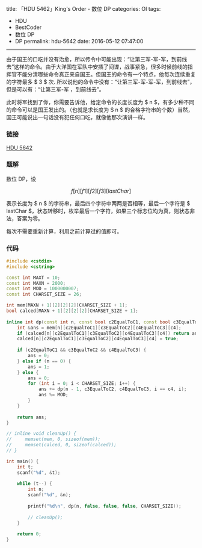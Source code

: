 title: 「HDU 5462」King's Order - 数位 DP
categories: OI
tags: 
  - HDU
  - BestCoder
  - 数位 DP
  - DP
permalink: hdu-5642
date: 2016-05-12 07:47:00
---

由于国王的口吃并没有治愈，所以传令中可能出现：“让第三军-军-军，到前线去”这样的命令。由于大洋国在军队中安插了间谍，战事紧急，很多时候前线的指挥官不能分清哪些命令真正来自国王。但国王的命令有一个特点，他每次连续重复的字符最多 $ 3 $ 次. 所以说他的命令中没有：“让第三军-军-军-军，到前线去”，但是可以有：“让第三军-军 ，到前线去”。

此时将军找到了你，你需要告诉他，给定命令的长度长度为 $ n $，有多少种不同的命令可以是国王发出的。（也就是求长度为 $ n $ 的合格字符串的个数）当然，国王可能说出一句话没有犯任何口吃，就像他那次演讲一样。

<!-- more -->

### 链接
[HDU 5642](http://acm.hdu.edu.cn/showproblem.php?pid=5642)

### 题解
数位 DP，设

$$ f[n][f1][f2][f3][lastChar] $$

表示长度为 $ n $ 的字符串，最后四个字符中两两是否相等，最后一个字符是 $ lastChar $，状态转移时，枚举最后一个字符，如果三个标志位均为真，则状态非法，答案为零。

每次不需要重新计算，利用之前计算过的值即可。

### 代码
```c++
#include <cstdio>
#include <cstring>

const int MAXT = 10;
const int MAXN = 2000;
const int MOD = 1000000007;
const int CHARSET_SIZE = 26;

int mem[MAXN + 1][2][2][2][CHARSET_SIZE + 1];
bool calced[MAXN + 1][2][2][2][CHARSET_SIZE + 1];
    
inline int dp(const int n, const bool c2EqualToC1, const bool c3EqualToC2, const bool c4EqualToC3, const int c4) {
    int &ans = mem[n][c2EqualToC1][c3EqualToC2][c4EqualToC3][c4];
    if (calced[n][c2EqualToC1][c3EqualToC2][c4EqualToC3][c4]) return ans;
    calced[n][c2EqualToC1][c3EqualToC2][c4EqualToC3][c4] = true;
    
    if (c2EqualToC1 && c3EqualToC2 && c4EqualToC3) {
        ans = 0;
    } else if (n == 0) {
        ans = 1;
    } else {
        ans = 0;
        for (int i = 0; i < CHARSET_SIZE; i++) {
            ans += dp(n - 1, c3EqualToC2, c4EqualToC3, i == c4, i);
            ans %= MOD;
        }
    }
    
    return ans;
}

// inline void cleanUp() {
//     memset(mem, 0, sizeof(mem));
//     memset(calced, 0, sizeof(calced));
// }

int main() {
    int t;
    scanf("%d", &t);
    
    while (t--) {
        int n;
        scanf("%d", &n);
        
        printf("%d\n", dp(n, false, false, false, CHARSET_SIZE));
        
        // cleanUp();
    }
    
    return 0;
}
```
